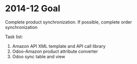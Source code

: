# 2014-12 Goal
Complete product synchronization. If possible, complete order synchronization

Task list: 

1. Amazon API XML template and API call library
2. Odoo-Amazon product attribute converter
3. Odoo sync table and view